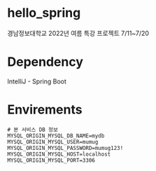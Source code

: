 # hello_spring
경남정보대학교 2022년 여름 특강 프로젝트 7/11~7/20

# Dependency
IntelliJ - Spring Boot

# Envirements
```
# 본 서비스 DB 정보
MYSQL_ORIGIN_MYSQL_DB_NAME=mydb
MYSQL_ORIGIN_MYSQL_USER=mumug
MYSQL_ORIGIN_MYSQL_PASSWORD=mumug123!
MYSQL_ORIGIN_MYSQL_HOST=localhost
MYSQL_ORIGIN_MYSQL_PORT=3306

```

